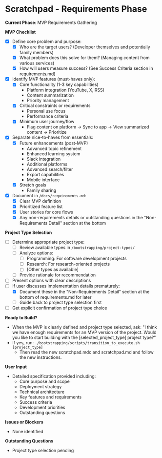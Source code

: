 # Scratchpad - Requirements Phase

**Current Phase**: MVP Requirements Gathering

**MVP Checklist**
- [x] Define core problem and purpose:
  - [x] Who are the target users? (Developer themselves and potentially family members)
  - [x] What problem does this solve for them? (Managing content from various services)
  - [x] How will users measure success? (See Success Criteria section in requirements.md)
- [x] Identify MVP features (must-haves only):
  - [x] Core functionality (1-3 key capabilities)
    - Platform integration (YouTube, X, RSS)
    - Content summarization
    - Priority management
  - [x] Critical constraints or requirements
    - Personal use focus
    - Performance criteria
  - [x] Minimum user journey/flow
    - Flag content on platform -> Sync to app -> View summarized content -> Prioritize
- [x] Separate nice-to-haves from essentials:
  - [x] Future enhancements (post-MVP)
    - Advanced topic refinement
    - Enhanced learning system
    - Slack integration
    - Additional platforms
    - Advanced search/filter
    - Export capabilities
    - Mobile interface
  - [x] Stretch goals
    - Family sharing
- [x] Document in `/docs/requirements.md`:
  - [x] Clear MVP definition
  - [x] Prioritized feature list
  - [x] User stories for core flows
  - [x] Any non-requirements details or outstanding questions in the "Non-Requirements Detail" section at the bottom

**Project Type Selection**
- [ ] Determine appropriate project type:
  - [ ] Review available types in `/bootstrapping/project-types/`
  - [ ] Analyze options:
     - [ ] Programming: For software development projects
     - [ ] Research: For research-oriented projects
     - [ ] [Other types as available]
  - [ ] Provide rationale for recommendation
- [ ] Present options with clear descriptions
- [ ] If user discusses implementation details prematurely:
  - [x] Document these in the "Non-Requirements Detail" section at the bottom of requirements.md for later
  - [ ] Guide back to project type selection first
- [ ] Get explicit confirmation of project type choice

**Ready to Build?**
- When the MVP is clearly defined and project type selected, ask:
  "I think we have enough requirements for an MVP version of the project. Would you like to start building with the [selected_project_type] project type?"
- If yes, run: `./bootstrapping/scripts/transition_to_execute.sh [project_type]`
    - Then read the new scratchpad.mdc and scratchpad.md and follow the new instructions.

**User Input**
- Detailed specification provided including:
  - Core purpose and scope
  - Deployment strategy
  - Technical architecture
  - Key features and requirements
  - Success criteria
  - Development priorities
  - Outstanding questions

**Issues or Blockers**
- None identified

**Outstanding Questions**
- Project type selection pending